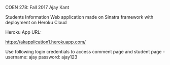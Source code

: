 COEN 278: Fall 2017 Ajay Kant

Students Information Web application made on Sinatra framework with deployment on Heroku Cloud

Heroku App URL: 

https://akapplication1.herokuapp.com/


Use following login credentials to access comment page and student page - 
username: ajay
password: ajay123